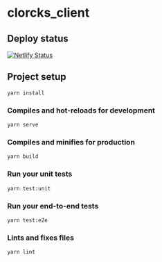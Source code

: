 # clorcks_client

## Deploy status
[![Netlify Status](https://api.netlify.com/api/v1/badges/0db59267-9b61-4b01-9095-0e29751844d8/deploy-status)](https://app.netlify.com/sites/clorcks/deploys)

## Project setup
```
yarn install
```

### Compiles and hot-reloads for development
```
yarn serve
```

### Compiles and minifies for production
```
yarn build
```

### Run your unit tests
```
yarn test:unit
```

### Run your end-to-end tests
```
yarn test:e2e
```

### Lints and fixes files
```
yarn lint
```
